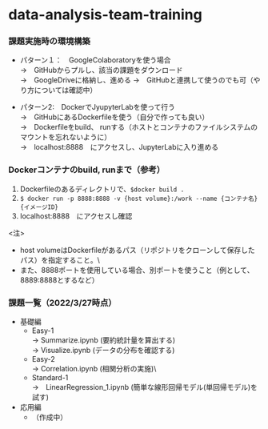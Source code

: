 # data-analysis-team-training


### 課題実施時の環境構築

- パターン１：　GoogleColaboratoryを使う場合 \
  ->　GitHubからプルし、該当の課題をダウンロード \
  ->　GoogleDriveに格納し、進める
  ->　GitHubと連携して使うのでも可（やり方については確認中）


- パターン2:　DockerでJyupyterLabを使って行う \
  ->　GitHubにあるDockerfileを使う（自分で作っても良い） \
  ->　Dockerfileをbuild、 runする（ホストとコンテナのファイルシステムのマウントを忘れないように） \
  ->　localhost:8888　にアクセスし、JupyterLabに入り進める

### Dockerコンテナのbuild, runまで（参考）
1.  Dockerfileのあるディレクトリで、``` $docker build . ```
2.  ``` $ docker run -p 8888:8888 -v {host volume}:/work --name {コンテナ名} {イメージID} ```
3.  localhost:8888　にアクセスし確認

<注> 
- host volumeはDockerfileがあるパス（リポジトリをクローンして保存したパス）を指定すること。\
- また、8888ポートを使用している場合、別ポートを使うこと（例として、8889:8888とするなど）


### 課題一覧（2022/3/27時点）
- 基礎編
  - Easy-1\
    -> Summarize.ipynb (要約統計量を算出する)\
    -> Visualize.ipynb (データの分布を確認する)
  - Easy-2\
    -> Correlation.ipynb (相関分析の実施)\
  - Standard-1\
    ->　LinearRegression_1.ipynb (簡単な線形回帰モデル(単回帰モデル)を試す)
- 応用編
  - （作成中）
